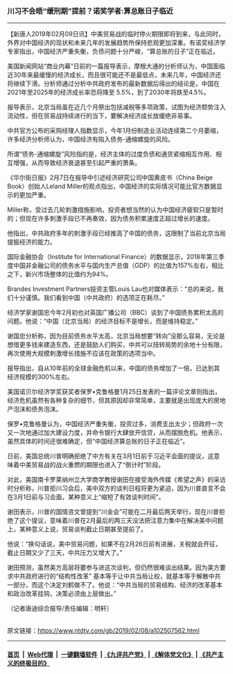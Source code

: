 ### 川习不会晤“缓刑期”提前？诺奖学者:算总账日子临近
------------------------

<div class="post_content">
 <p>
  【新唐人2019年02月09日讯】中美贸易战的临时停火期限即将到来，与此同时，外界对中国经济的现状和未来几年的发展趋势所保持悲观更加深重。有诺奖经济学专家指出，中国经济严重失衡，负债问题十分严峻，“算总账的日子”正在临近。
 </p>
 <p>
  美国新闻网站“商业内幕”日前的一篇报导表示，摩根大通的分析师认为，中国面临近30年来最缓慢的经济成长，而且很可能还不是最低点，未来几年，中国经济还将继续下滑。分析师通过分析中共政府发布的最新数据后得出的结论是，中国在2021年至2025年的经济成长率恐将降至 5.5%，到了2030年将跌至4.5%。
 </p>
 <p>
  报导表示，北京当局虽在近几个月祭出包括减税等多项政策，试图为经济颓势注入流动性，但在贸易战持续进行的当下，要解决经济成长放缓绝非易事。
 </p>
 <p>
  中共官方公布的采购经理人指数显示，今年1月份制造业活动连续第二个月萎缩，许多经济分析师认为，中国经济有陷入债务-通缩螺旋的风险。
 </p>
 <p>
  所谓“债务-通缩螺旋”风险指的是，经济主体的过度负债和通货紧缩相互作用、相互增强，从而导致经济衰退甚至引起严重的萧条。
 </p>
 <p>
  《华尔街日报》2月7日在报导中引述经济研究公司中国黄皮书（China Beige Book）创始人Leland Miller的观点指出，中国经济的实际情况可能比官方数据显示的更加严重。
 </p>
 <p>
  Miller称，受过去几轮刺激措施影响，投资者想当然的认为中国经济疲软只是暂时的；但现在许多刺激手段已不再奏效，因为债务积累速度正超过增长的速度。
 </p>
 <p>
  他指出，中共政府多年的刺激手段已经推高了中国的债务，这限制了当前北京当局提振经济的能力。
 </p>
 <p>
  国际金融协会（Institute for International Finance）的数据显示，2018年第三季度中国非金融公司的债务水平与国内生产总值（GDP）的比值为157%左右，相比之下，新兴市场整体的比值约为94%。
 </p>
 <p>
  Brandes Investment Partners投资主管Louis Lau也对媒体表示：“总的来说，我们十分谨慎。我们看到中国（中共政府）的选项正在耗尽。”
 </p>
 <p>
  经济学家谢国忠今年2月初也对英国广播公司（BBC）谈到了中国债务累积太高的问题。他说：“中国（北京当局）的经济目标不是增长，而是维持稳定。”
 </p>
 <p>
  谢国忠分析称，因为目前债务水平太高，北京当局想要“转向”没那么容易，无论是想借更多钱来建造东西，还是鼓励人们购买，中共可以扭转局势的余地十分有限，再次使用大规模刺激增长措施不应该在政策的选项当中。
 </p>
 <p>
  报导指出，自从10年前的全球金融危机以来，中国的债务增加了一倍，已达到其经济规模的300%左右。
 </p>
 <p>
  美国诺贝尔经济学奖获奖者保罗•克鲁格曼1月25日发表的一篇评论文章则指出，经济危机虽然有各种复杂的细节，但其原因却非常简单，主要就是出现庞大的房地产泡沫和债务泡沫。
 </p>
 <p>
  保罗•克鲁格曼认为，中国经济严重失衡，投资过多，消费支出太少；但政府一次又一次地通过加大建设力度，并命令银行大肆放开信贷，从而摆脱危机。他表示，虽然具体的时间还很难确定，但“中国经济算总账的日子正在临近”。
 </p>
 <p>
  日前，美国总统川普明确拒绝了中方有关在3月1日前于习近平会面的提议，这意味着中美贸易战的战火重燃的期限也进入了“倒计时”阶段。
 </p>
 <p>
  对此，美国南卡罗莱纳州立大学商学教授谢田在接受海外传媒《希望之声》的采访时分析称，川普拒川习会后，美中双方的谈判日程将更为紧迫，因为川普直言不会在3月1日前与习会面，某种意义上“缩短了有效谈判时间”。
 </p>
 <p>
  谢田表示，川普的国情咨文曾提到“川金会”可能在二月最后两天举行，现在川普拒绝了这个提议，意味着川普在2月最后的两三天没法把注意力集中在解决美中问题上，某种意义上说，贸易谈判截止日期甚至提前了。
 </p>
 <p>
  他说：“换句话说，美中贸易问题，如果不在2月26日前有进展，关税就会开征，截止日期又少了三天，中共压力又增大了。”
 </p>
 <p>
  谢田预测，虽然美方高层将要参与进这次谈判，但仍然很难谈出结果。因为美方要求中共政府进行的“结构性改革” 基本等于让中共当局让权，就基本等于解散中共一部分，而这个决定刘鹤做不了。他说：“中共当局的贸易结构、经济的改革基本和政治改革挂钩，决策必须由上层做出。”
 </p>
 <p>
  （记者唐迪综合报导/责任编辑：明轩）
 </p>
 <div class="single_ad">
 </div>
</div>

<br/>原文链接：https://www.ntdtv.com/gb/2019/02/08/a102507562.html


------------------------
#### [首页](https://github.com/gfw-breaker/banned-news/blob/master/README.md) &nbsp;|&nbsp; [Web代理](https://github.com/labour-camp/helloworld) &nbsp;|&nbsp; [一键翻墙软件](https://github.com/gfw-breaker/nogfw/blob/master/README.md) &nbsp;| [《九评共产党》](https://github.com/gfw-breaker/9ping.md/blob/master/README.md#九评之一评共产党是什么) | [《解体党文化》](https://github.com/gfw-breaker/jtdwh.md/blob/master/README.md) | [《共产主义的终极目的》](https://github.com/gfw-breaker/gczydzjmd.md/blob/master/README.md)

